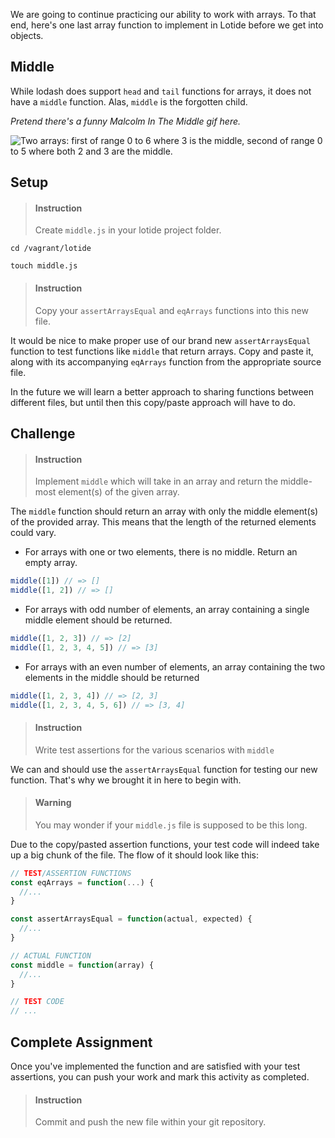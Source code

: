 

We are going to continue practicing our ability to work with arrays. To that end, here's one last array function to implement in Lotide before we get into objects.

## Middle

While lodash does support `head` and `tail` functions for arrays, it does not have a `middle` function. Alas, `middle` is the forgotten child. 

_Pretend there's a funny Malcolm In The Middle gif here._ 

![Two arrays: first of range 0 to 6 where 3 is the middle, second of range 0 to 5 where both 2 and 3 are the middle.](https://d.pr/i/v0Tl5u+)

## Setup

> #### Instruction 
> Create `middle.js` in your lotide project folder.

```shell
cd /vagrant/lotide
```

```shell
touch middle.js
```

> #### Instruction 
> Copy your `assertArraysEqual` and `eqArrays` functions into this new file.

It would be nice to make proper use of our brand new `assertArraysEqual` function to test functions like `middle` that return arrays. Copy and paste it, along with its accompanying `eqArrays` function from the appropriate source file. 

In the future we will learn a better approach to sharing functions between different files, but until then this copy/paste approach will have to do.

## Challenge

> #### Instruction
> Implement `middle` which will take in an array and return the middle-most element(s) of the given array.

The `middle` function should return an array with only the middle element(s) of the provided array. This means that the length of the returned elements could vary. 

* For arrays with one or two elements, there is no middle. Return an empty array.

```javascript
middle([1]) // => []
middle([1, 2]) // => []
```

* For arrays with odd number of elements, an array containing a single middle element should be returned.

```javascript
middle([1, 2, 3]) // => [2]
middle([1, 2, 3, 4, 5]) // => [3]
```

* For arrays with an even number of elements, an array containing the two elements in the middle should be returned

```javascript
middle([1, 2, 3, 4]) // => [2, 3]
middle([1, 2, 3, 4, 5, 6]) // => [3, 4]
```

> #### Instruction
> Write test assertions for the various scenarios with `middle` 

We can and should use the `assertArraysEqual` function for testing our new function. That's why we brought it in here to begin with.

> #### Warning
> You may wonder if your `middle.js` file is supposed to be this long. 

Due to the copy/pasted assertion functions, your test code will indeed take up a big chunk of the file. The flow of it should look like this:

```javascript
// TEST/ASSERTION FUNCTIONS
const eqArrays = function(...) {
  //...
}

const assertArraysEqual = function(actual, expected) {
  //...
}

// ACTUAL FUNCTION
const middle = function(array) {
  //...
}

// TEST CODE
// ...
```

## Complete Assignment

Once you've implemented the function and are satisfied with your test assertions, you can push your work and mark this activity as completed.

> #### Instruction 
> Commit and push the new file within your git repository.
